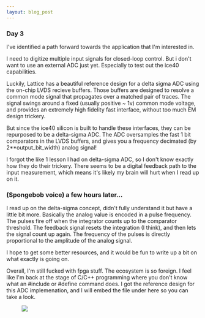 ```yaml
---
layout: blog_post
---
```


### Day 3 

I've identified a path forward towards the application that I'm interested in.

I need to digitize multiple input signals for closed-loop control. But i don't want to use an external ADC just yet. Especially to test out the ice40 capabilities. 

Luckily, Lattice has a beautiful reference design for a delta sigma ADC using the on-chip LVDS recieve buffers. Those buffers are designed to resolve a common mode signal that propagates over a matched pair of traces. The signal swings around a fixed (usually positive ~ 1v) common mode voltage, and provides an extremely high fidelity fast interface, without too much EM design trickery. 

But since the ice40 silicon is built to handle these interfaces, they can be repurposed to be a delta-sigma ADC. The ADC oversamples the fast 1 bit comparators in the LVDS buffers, and gives you a frequency decimated (by 2**output_bit_width) analog signal!

I forgot the like 1 lesson I had on delta-sigma ADC, so I don't know exactly how they do their trickery.  There seems to be a digital feedback path to the input measurement, which means it's likely my brain will hurt when I read up on it. 

### (Spongebob voice) a few hours later...

I read up on the delta-sigma concept, didn't fully understand it but have a little bit more. Basically the analog value is encoded in a pulse frequency. The pulses fire off when the integrator counts up to the comparator threshold. The feedback signal resets the integration (I think), and then lets the signal count up again. The frequency of the pulses is directly proportional to the amplitude of the analog signal. 

I hope to get some better resources, and it would be fun to write up a bit on what exactly is going on. 

Overall, I'm still fucked with fpga stuff. The ecosystem is so foreign. I feel like I'm back at the stage of C/C++ programming where you don't know what an #include or #define command does. I got the reference design for this ADC implemenation, and I will embed the file under here so you can take a look. 

<figure>
  <img src="https://www.latticesemi.com/view_document?document_id=35762"/>
  <!-- <figcaption><em> yessir</em></figcaption> -->
</figure>


